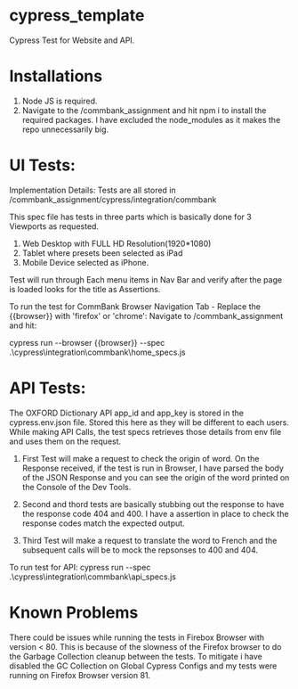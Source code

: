 # cypress_template
Cypress Test for Website and API. 


# Installations
1. Node JS is required. 
2. Navigate to the /commbank_assignment and hit npm i to install the required packages. I have excluded the node_modules as it makes the repo unnecessarily big. 



# UI Tests: 
Implementation Details: 
Tests are all stored in /commbank_assignment/cypress/integration/commbank 

This spec file has tests in three parts which is basically done for 3 Viewports as requested. 
1. Web Desktop with FULL HD Resolution(1920*1080)
2. Tablet where presets been selected as iPad
3. Mobile Device selected as iPhone. 

Test will run through Each menu items in Nav Bar and verify after the page is loaded looks for the title as Assertions. 

To run the test for CommBank Browser Navigation Tab - Replace the {{browser}} with 'firefox' or 'chrome': 
Navigate to /commbank_assignment and hit: 

cypress run --browser {{browser}} --spec .\cypress\integration\commbank\home_specs.js 


# API Tests: 
The OXFORD Dictionary API app_id and app_key is stored in the cypress.env.json file. Stored this here as they will be different to each users. While making API Calls, the test specs retrieves those details from env file and uses them on the request. 

1. First Test will make a request to check the origin of word. 
   On the Response received, if the test is run in Browser, I have parsed the body of the JSON Response and you can see the origin of the word printed on the Console of the Dev    Tools. 
2. Second and thord tests are basically stubbing out the response to have the response code 404 and 400. I have a assertion in place to check the response codes match the expected output. 

3. Third Test will make a request to translate the word to French and the subsequent calls will be to mock the repsonses to 400 and 404. 

To run test for API: 
cypress run --spec .\cypress\integration\commbank\api_specs.js

# Known Problems
There could be issues while running the tests in Firebox Browser with version < 80. This is because of the slowness of the Firefox browser to do the Garbage Collection cleanup between the tests. To mitigate i have disabled the GC Collection on Global Cypress Configs and my tests were running on Firefox Browser version 81. 


